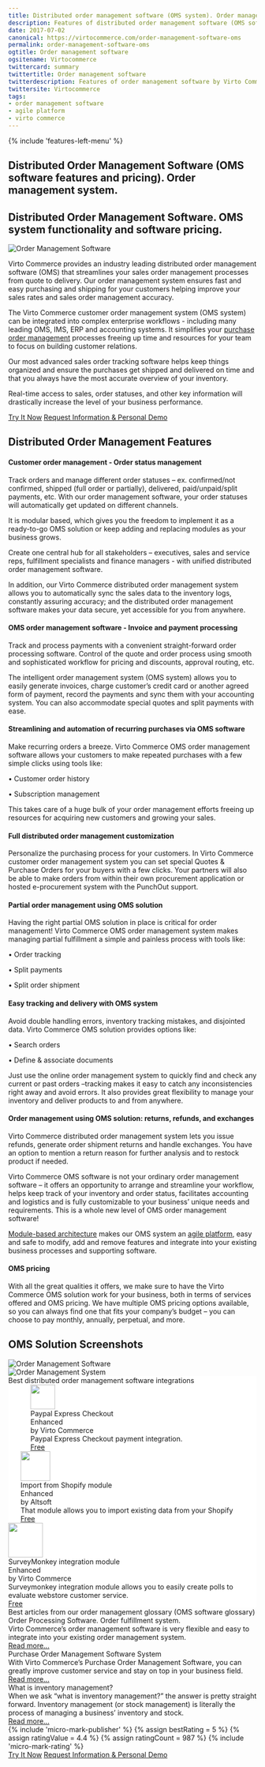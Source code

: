 ```yaml
---
title: Distributed order management software (OMS system). Order management system
description: Features of distributed order management software (OMS software) by Virto Commerce. This order management system (OMS system) can be integrated into complex enterprise workflows - including many leading IMS and ERP systems. OMS solution from Virto Commerce.
date: 2017-07-02
canonical: https://virtocommerce.com/order-management-software-oms
permalink: order-management-software-oms
ogtitle: Order management software
ogsitename: Virtocommerce
twittercard: summary
twittertitle: Order management software
twitterdescription: Features of order management software by Virto Commerce. This system can be integrated into complex enterprise workflows - including many leading OMS, IMS, ERP.
twittersite: Virtocommerce
tags:
- order management software
- agile platform
- virto commerce
---
```

<section itemscope itemtype="http://schema.org/Article">
    <meta itemprop="author" content="Virtocommerce">
    <meta itemprop="datePublished" content="2017-09-06">
    <meta itemprop="dateModified" content="2018-02-22">
    <div itemprop="articleBody" class="business-features clearfix __responsive">
        {% include 'features-left-menu' %}
        <div class="business-cnt">
            <div itemprop="mainEntityOfPage" class="head __cart">
                <h1 itemprop="headline" class="title">Distributed Order Management Software (OMS software features and pricing). Оrder management system.</h1>
            </div>
            <h2>Distributed Order Management Software. OMS system functionality and software pricing.</h2>
            <div class="col-w">
                <div class="col __col-30 text">
                    <span itemprop="image" itemscope itemtype="https://schema.org/ImageObject">
                        <img itemprop="url contentUrl" alt="Order Management Software" src="assets/images/order-management.jpg" />
                        <meta itemprop="width" content="273">
                        <meta itemprop="height" content="273">
                    </span>
                </div>
                <div class="col __col-70 text">
                    <p>Virto Commerce provides an industry leading distributed order management software (OMS) that streamlines your sales order management processes from quote to delivery. Our order management system ensures fast and easy purchasing and shipping for your customers helping improve your sales rates and sales order management accuracy.</p>
                    <p>The Virto Commerce customer order management system (OMS system) can be integrated into complex enterprise workflows - including many leading OMS, IMS, ERP and accounting systems. It simplifies your <a href="{{ '/glossary/purchase-order-management-software' | absolute_url }}">purchase order management</a> processes freeing up time and resources for your team to focus on building customer relations. </p>
                    <p>Our most advanced sales order tracking software helps keep things organized and ensure the purchases get shipped and delivered on time and that you always have the most accurate overview of your inventory. </p>
                    <p>Real-time access to sales, order statuses, and other key information will drastically increase the level of your business performance.</p>
                    <div class="buttons">
                        <a class="button fill" href="/try-now">Try It Now</a>
                        <a class="button fill" href="/contact-us">Request Information & Personal Demo</a>
                    </div>
                </div>
            </div>
            <h2>Distributed Order Management Features</h2>
            <h4>Customer order management - Order status management</h4>
            <p class="text">Track orders and manage different order statuses – ex. confirmed/not confirmed, shipped (full order or partially), delivered, paid/unpaid/split payments, etc. With our order management software, your order statuses will automatically get updated on different channels. </p>
            <p class="text">It is modular based, which gives you the freedom to implement it as a ready-to-go OMS solution or keep adding and replacing modules as your business grows.</p>
            <p class="text">Create one central hub for all stakeholders – executives, sales and service reps, fulfillment specialists and finance managers - with unified distributed order management software.</p>
            <p class="text">In addition, our Virto Commerce distributed order management system allows you to automatically sync the sales data to the inventory logs, constantly assuring accuracy; and the distributed order management software makes your data secure, yet accessible for you from anywhere.</p>
            <h4>OMS order management software  - Invoice and payment processing</h4>
            <p class="text">Track and process payments with a convenient straight-forward order processing software. Control of the quote and order process using smooth and sophisticated workflow for pricing and discounts, approval routing, etc. </p>
            <p class="text">The intelligent order management system (OMS system) allows you to easily generate invoices, charge customer’s credit card or another agreed form of payment, record the payments and sync them with your accounting system. You can also accommodate special quotes and split payments with ease.</p>
            <h4>Streamlining and automation of recurring purchases via OMS software</h4>
            <p class="text">Make recurring orders a breeze. Virto Commerce OMS order management software allows your customers to make repeated purchases with a few simple clicks using tools like:</p>
            <p class="text">•	Customer order history </p>
            <p class="text">•	Subscription management</p>
            <p class="text">This takes care of a huge bulk of your order management efforts freeing up resources for acquiring new customers and growing your sales.</p>
            <h4>Full distributed order management customization</h4>
            <p class="text">Personalize the purchasing process for your customers. In Virto Commerce customer order management system you can set special Quotes & Purchase Orders for your buyers with a few clicks. Your partners will also be able to make orders from within their own procurement application or hosted e-procurement system with the PunchOut support.</p>
            <h4>Partial order management using OMS solution</h4>
            <p class="text">Having the right partial OMS solution in place is critical for order management! Virto Commerce OMS order management system makes managing partial fulfillment a simple and painless process with tools like:</p>
            <p class="text">•	Order tracking </p>
            <p class="text">•	Split payments</p>
            <p class="text">•	Split order shipment</p>
            <h4>Easy tracking and delivery with OMS system</h4>
            <p class="text">Avoid double handling errors, inventory tracking mistakes, and disjointed data. Virto Commerce OMS solution provides options like:</p>
            <p class="text">•	Search orders</p>
            <p class="text">•	Define & associate documents</p>
            <p class="text">Just use the online order management system to quickly find and check any current or past orders –tracking makes it easy to catch any inconsistencies right away and avoid errors. It also provides great flexibility to manage your inventory and deliver products to and from anywhere.</p>
            <h4>Order management using OMS solution: returns, refunds, and exchanges</h4>
            <p class="text">Virto Commerce distributed order management system lets you issue refunds, generate order shipment returns and handle exchanges. You have an option to mention a return reason for further analysis and to restock product if needed. </p>
            <p></p>
            <p class="text">Virto Commerce OMS software is not your ordinary order management software – it offers an opportunity to arrange and streamline your workflow, helps keep track of your inventory and order status, facilitates accounting and logistics and is fully customizable to your business’ unique needs and requirements. This is a whole new level of OMS order management software!</p>
            <p class="text"><a href="{{ '/features/for-business-professionals' | absolute_url }}">Module-based architecture</a> makes our OMS system an <a href="{{ '/glossary/agile-software-platform' | absolute_url }}">agile platform</a>, easy and safe to modify, add and remove features and integrate into your existing business processes and supporting software.</p>
            <h4>OMS pricing</h4>
            <p class="text">
                With all the great qualities it offers, we make sure to have the Virto Commerce OMS solution work for your business, both in terms of services offered and OMS pricing.
                We have multiple OMS pricing options available, so you can always find one that fits your company’s budget – you can choose to pay monthly, annually, perpetual, and more.
            </p>
            <h2>OMS Solution Screenshots</h2>
            <img alt="Order Management Software" src="../assets/images/oms-poms-pim-screenshot.jpg" />
            <br>
            <img alt="Order Management System" src="../assets/images/oms-poms-pim-screenshot-1.jpg" />
            <div class="vc-sections-container">
                <section class="app-blocks-section" data-name="section" style="background-color:white;">
                    <div class="section-inner">
                        <div class="section-t">Best distributed order management software integrations</div>
                        <div class="cols">
                            <div style="padding-left:45px;" class="col">
                                <div class="integration-item">
                                    <div class="integration-img">
                                        <img style="height:50px;" src="//vc4qc.blob.core.windows.net/catalog/Paypal_code/paypal_2014_logo.png" alt="">
                                    </div>
                                    <div class="integration-t">
                                        Paypal Express Checkout<br>Enhanced
                                    </div>
                                    <div class="integration-name">
                                        by Virto Commerce
                                    </div>
                                    <div class="integration-descr">
                                        Paypal Express Checkout
                                        payment integration.
                                    </div>
                                    <a href="/apps/extensions/paypal" class="integration-status">Free</a>
                                </div>
                            </div>
                            <div style="padding-left:25px;" class="col">
                                <div class="integration-item">
                                    <div class="integration-img">
                                        <img style="height:60px;" src="//vc4qc.blob.core.windows.net/catalog/Altsoft_ShopifyImport/shopify.png" alt="">
                                    </div>
                                    <div class="integration-t">
                                        Import from Shopify module <br>Enhanced
                                    </div>
                                    <div class="integration-name">
                                        by Altsoft
                                    </div>
                                    <div class="integration-descr">
                                        That module allows you
                                        to import existing data
                                        from your Shopify
                                    </div>
                                    <a href="/apps/extensions/import-from-shopify-to-virtocommerce-platform" class="integration-status">Free</a>
                                </div>
                            </div>
                            <div style="padding-right:45px;" class="col">
                                <div class="integration-item">
                                    <div class="integration-img">
                                        <img style="height:70px;" src="//vc4qc.blob.core.windows.net/catalog/HEJ-09262773/logo.png" alt="">
                                    </div>
                                    <div class="integration-t">
                                        SurveyMonkey integration module <br>Enhanced
                                    </div>
                                    <div class="integration-name">
                                        by Virto Commerce
                                    </div>
                                    <div class="integration-descr">
                                        Surveymonkey integration module
                                        allows you to easily create
                                        polls to evaluate webstore
                                        customer service.
                                    </div>
                                    <a href="/apps/extensions/stripe-integration-module" class="integration-status">Free</a>
                                </div>
                            </div>
                        </div>
                    </div>
                </section>
                <section class="best-articles-section" data-name="section">
                    <div class="section-t">Best articles from our order management glossary (OMS software glossary)</div>
                    <div class="cols">
                        <div class="col">
                            <div class="post-item">
                                <div class="post-img">
                                    <img class="post-pic" src="assets/images/order-processing-software.jpg" alt="">
                                </div>
                                <div class="post-t">Order Processing Software. Order fulfillment system.</div>
                                <div class="post-descr">
                                    <span class="list-descr"> Virto Commerce’s order management software is very flexible and easy to integrate into your existing order management system.</span>
                                </div>
                                <a href="{{ '/glossary/order-processing-software' | absolute_url }}" class="post-link">Read more...</a>
                            </div>
                        </div>
                        <div class="col">
                            <div class="post-item">
                                <div class="post-img">
                                    <img class="post-pic" src="assets/images/purchase-order-management-software-1.jpg" alt="">
                                </div>
                                <div class="post-t">Purchase Order Management Software System</div>
                                <div class="post-descr">
                                    <span class="list-descr">With Virto Commerce’s Purchase Order Management Software, you can greatly improve customer service and stay on top in your business field.</span>
                                </div>
                                <a href="{{ '/glossary/purchase-order-management-software' | absolute_url }}" class="post-link">Read more...</a>
                            </div>
                        </div>
                        <div class="col">
                            <div class="post-item">
                                <div class="post-img">
                                    <img class="post-pic" src="assets/images/what-is-inventory-management.jpg" alt="">
                                </div>
                                <div class="post-t">What is inventory management?</div>
                                <div class="post-descr">
                                    <span class="list-descr">When we ask “what is inventory management?” the answer is pretty straight forward. Inventory management (or stock management) is literally the process of managing a business’ inventory and stock.</span>
                                </div>
                                <a href="{{ '/glossary/what-is-inventory-management' | absolute_url }}" class="post-link">Read more...</a>
                            </div>
                        </div>
                    </div>
                </section>
                {% include 'micro-mark-publisher' %}
                {% assign bestRating = 5 %}
                {% assign ratingValue = 4.4 %}
                {% assign ratingCount = 987 %}
                {% include 'micro-mark-rating' %}
                <div class="buttons">
                    <a class="button fill" href="/try-now">Try It Now</a>
                    <a class="button fill" href="/contact-us">Request Information & Personal Demo</a>
                </div>
            </div>
        </div>
    </div>
</section>
